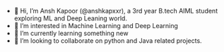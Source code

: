 - 👋 Hi, I’m Ansh Kapoor (@anshkapxxr), a 3rd year B.tech AIML student exploring ML and Deep Leaning world.
- 👀 I’m interested in Machine Learning and Deep Learning  
- 🌱 I’m currently learning something new  
- 💞️ I’m looking to collaborate on python and Java related projects.

<!---
anshkapxxr/anshkapxxr is a ✨ special ✨ repository because its `README.md` (this file) appears on your GitHub profile.
You can click the Preview link to take a look at your changes.
--->
